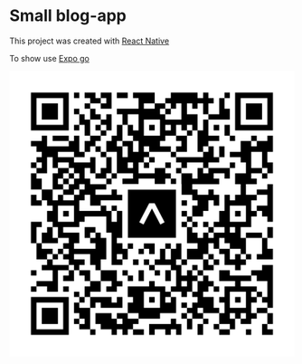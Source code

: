
# Small blog-app

This project was created with 
[React Native](https://reactnative.dev)


To show use
[Expo go](https://play.google.com/store/apps/details?id=host.exp.exponent)


![Expo go](./assets/images/expo-go.svg)

